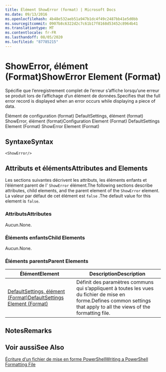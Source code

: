 ```yaml
---
title: Élément ShowError (format) | Microsoft Docs
ms.date: 09/13/2016
ms.openlocfilehash: 4b48e532aeb51a947b1dc4f49c2487bb41e5d0bb
ms.sourcegitcommit: 0907b8c6322d2c7c61b17f8168d53452c8964b41
ms.translationtype: MT
ms.contentlocale: fr-FR
ms.lasthandoff: 08/05/2020
ms.locfileid: "87785215"
---
```

# <a name="showerror-element-format"></a><span data-ttu-id="0fc64-102">ShowError, élément (Format)</span><span class="sxs-lookup"><span data-stu-id="0fc64-102">ShowError Element (Format)</span></span>

<span data-ttu-id="0fc64-103">Spécifie que l’enregistrement complet de l’erreur s’affiche lorsqu’une erreur se produit lors de l’affichage d’un élément de données.</span><span class="sxs-lookup"><span data-stu-id="0fc64-103">Specifies that the full error record is displayed when an error occurs while displaying a piece of data.</span></span>

<span data-ttu-id="0fc64-104">Élément de configuration (format) DefaultSettings, élément (format) ShowError, élément (format)</span><span class="sxs-lookup"><span data-stu-id="0fc64-104">Configuration Element (Format) DefaultSettings Element (Format) ShowError Element (Format)</span></span>

## <a name="syntax"></a><span data-ttu-id="0fc64-105">Syntaxe</span><span class="sxs-lookup"><span data-stu-id="0fc64-105">Syntax</span></span>

```scr
<ShowError/>
```

## <a name="attributes-and-elements"></a><span data-ttu-id="0fc64-106">Attributs et éléments</span><span class="sxs-lookup"><span data-stu-id="0fc64-106">Attributes and Elements</span></span>

<span data-ttu-id="0fc64-107">Les sections suivantes décrivent les attributs, les éléments enfants et l’élément parent de l' `ShowError` élément.</span><span class="sxs-lookup"><span data-stu-id="0fc64-107">The following sections describe attributes, child elements, and the parent element of the `ShowError` element.</span></span> <span data-ttu-id="0fc64-108">La valeur par défaut de cet élément est `false` .</span><span class="sxs-lookup"><span data-stu-id="0fc64-108">The default value for this element is `false`.</span></span>

### <a name="attributes"></a><span data-ttu-id="0fc64-109">Attributs</span><span class="sxs-lookup"><span data-stu-id="0fc64-109">Attributes</span></span>

<span data-ttu-id="0fc64-110">Aucun.</span><span class="sxs-lookup"><span data-stu-id="0fc64-110">None.</span></span>

### <a name="child-elements"></a><span data-ttu-id="0fc64-111">Éléments enfants</span><span class="sxs-lookup"><span data-stu-id="0fc64-111">Child Elements</span></span>

<span data-ttu-id="0fc64-112">Aucun.</span><span class="sxs-lookup"><span data-stu-id="0fc64-112">None.</span></span>

### <a name="parent-elements"></a><span data-ttu-id="0fc64-113">Éléments parents</span><span class="sxs-lookup"><span data-stu-id="0fc64-113">Parent Elements</span></span>

|<span data-ttu-id="0fc64-114">Élément</span><span class="sxs-lookup"><span data-stu-id="0fc64-114">Element</span></span>|<span data-ttu-id="0fc64-115">Description</span><span class="sxs-lookup"><span data-stu-id="0fc64-115">Description</span></span>|
|-------------|-----------------|
|[<span data-ttu-id="0fc64-116">DefaultSettings, élément (Format)</span><span class="sxs-lookup"><span data-stu-id="0fc64-116">DefaultSettings Element (Format)</span></span>](./defaultsettings-element-format.md)|<span data-ttu-id="0fc64-117">Définit des paramètres communs qui s’appliquent à toutes les vues du fichier de mise en forme.</span><span class="sxs-lookup"><span data-stu-id="0fc64-117">Defines common settings that apply to all the views of the formatting file.</span></span>|

## <a name="remarks"></a><span data-ttu-id="0fc64-118">Notes</span><span class="sxs-lookup"><span data-stu-id="0fc64-118">Remarks</span></span>

## <a name="see-also"></a><span data-ttu-id="0fc64-119">Voir aussi</span><span class="sxs-lookup"><span data-stu-id="0fc64-119">See Also</span></span>

[<span data-ttu-id="0fc64-120">Écriture d’un fichier de mise en forme PowerShell</span><span class="sxs-lookup"><span data-stu-id="0fc64-120">Writing a PowerShell Formatting File</span></span>](./writing-a-powershell-formatting-file.md)
